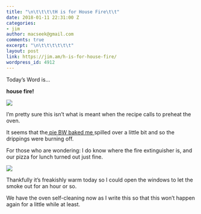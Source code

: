 ```yaml
---
title: "\n\t\t\t\tH is for House Fire\t\t"
date: 2018-01-11 22:31:00 Z
categories:
- jim
author: macseek@gmail.com
comments: true
excerpt: "\n\t\t\t\t\t\t"
layout: post
link: https://jim.am/h-is-for-house-fire/
wordpress_id: 4912
---
```


Today’s Word is…




**house fire!**




![](http://jim.am/wp-content/uploads/2018/01/null-20.jpeg)




I’m pretty sure this isn’t what is meant when the recipe calls to preheat the oven.




It seems that the[ pie BW baked me ](http://jim.am/2018/01/11/miss-american-pie/)spilled over a little bit and so the drippings were burning off.




For those who are wondering: I do know where the fire extinguisher is, and our pizza for lunch turned out just fine.




![](http://jim.am/wp-content/uploads/2018/01/null.png)




Thankfully it’s freakishly warm today so I could open the windows to let the smoke out for an hour or so.




We have the oven self-cleaning now as I write this so that this won’t happen again for a little while at least.


		
